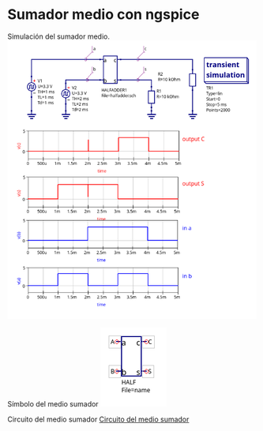 # Sumador medio con ngspice

Simulación del sumador medio.
![Sumador medio](./halfadder_tb.png)

Símbolo del medio sumador
![Símbolo del medio sumador](./halfadder_sub.png)

Circuito del medio sumador
[Circuito del medio sumador](./halfadder.png)

